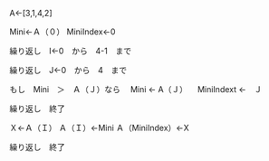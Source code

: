 A←[3,1,4,2]


Mini←Ａ（０）
MiniIndex←0

繰り返し　I←0　から　4-1　まで

繰り返し　J←0　から　4　まで

もし　Mini　＞　Ａ（Ｊ）なら
　Mini ← A（Ｊ）
　MiniIndext ←　Ｊ

繰り返し　終了

Ｘ←Ａ（Ｉ）
Ａ（Ｉ）←Mini
Ａ（MiniIndex）←X

繰り返し　終了
